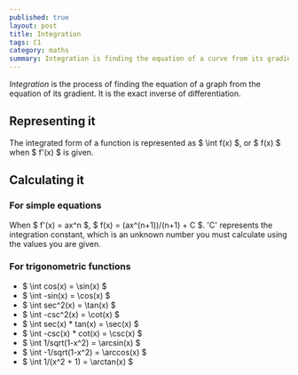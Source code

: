 ```yaml
---
published: true
layout: post
title: Integration
tags: C1
category: maths
summary: Integration is finding the equation of a curve from its gradient.
---
```


_Integration_ is the process of finding the equation of a graph from the equation of its gradient. It is the exact inverse of differentiation.

## Representing it

The integrated form of a function is represented as $ \int f(x) $, or $ f(x) $ when $ f'(x) $ is given.

## Calculating it

### For simple equations
When $ f'(x) = ax^n $, $ f(x) = (ax^(n+1))/(n+1) + C $.
\'C\' represents the integration constant, which is an unknown number you must calculate using the values you are given.

### For trigonometric functions
+ $ \int cos(x) = \sin(x) $
+ $ \int -sin(x) = \cos(x) $
+ $ \int sec^2(x) = \tan(x) $
+ $ \int -csc^2(x) = \cot(x) $
+ $ \int sec(x) * tan(x) = \sec(x) $
+ $ \int -csc(x) * cot(x) = \csc(x) $
+ $ \int 1/sqrt(1-x^2) = \arcsin(x) $
+ $ \int -1/sqrt(1-x^2) = \arccos(x) $
+ $ \int 1/(x^2 + 1) = \arctan(x) $

